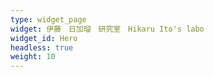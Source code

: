 ```yaml
---
type: widget_page
widget: 伊藤　日加瑠　研究室　Hikaru Ito's labo
widget_id: Hero
headless: true
weight: 10
---
```

